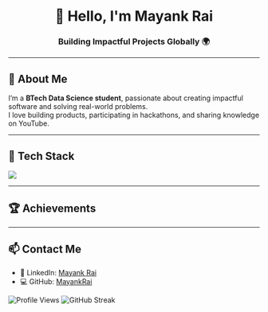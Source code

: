 <h1 align="center">👋 Hello, I'm Mayank Rai</h1>
<h3 align="center">Building Impactful Projects Globally 🌍</h3>

---

## 🚀 About Me

I’m a **BTech Data Science student**, passionate about creating impactful software and solving real-world problems.  
I love building products, participating in hackathons, and sharing knowledge on YouTube.  


---

## 🧰 Tech Stack

<p align="left">
  <img src="https://skillicons.dev/icons?i=c,cpp,python,js,html,css,git,github,vscode,jupyter" />
</p>

---

## 🏆 Achievements

---

## 📫 Contact Me

- 🔗 LinkedIn: [Mayank Rai](https://www.linkedin.com/in/mayank-ry/)
- 💻 GitHub: [MayankRai](https://github.com/mayank-ry)





![Profile Views](https://komarev.com/ghpvc/?username=mayank-ry)
![GitHub Streak](https://streak-stats.demolab.com/?user=mayank-ry)




